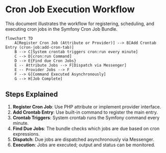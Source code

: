 # Cron Job Execution Workflow

This document illustrates the workflow for registering, scheduling, and executing cron jobs in the Symfony Cron Job Bundle.

```mermaid
flowchart TD
    A[Register Cron Job (Attribute or Provider)] --> B[Add Crontab Entry (cron-job:add-cron-tab)]
    B --> C[System crontab triggers cron:run every minute]
    C --> D[cron:run Command]
    D --> E{Find due Cron Jobs}
    E -- Attribute Jobs --> F[Dispatch via Messenger]
    E -- Provider Jobs --> F
    F --> G[Command Executed Asynchronously]
    G --> H[Job Complete]
```

## Steps Explained

1. **Register Cron Job**: Use PHP attribute or implement provider interface.
2. **Add Crontab Entry**: Use built-in command to register the main entry.
3. **Crontab Triggers**: System crontab runs the Symfony command every minute.
4. **Find Due Jobs**: The bundle checks which jobs are due based on cron expressions.
5. **Dispatch**: Due jobs are dispatched asynchronously via Messenger.
6. **Execution**: Jobs are executed; output and status can be monitored.
